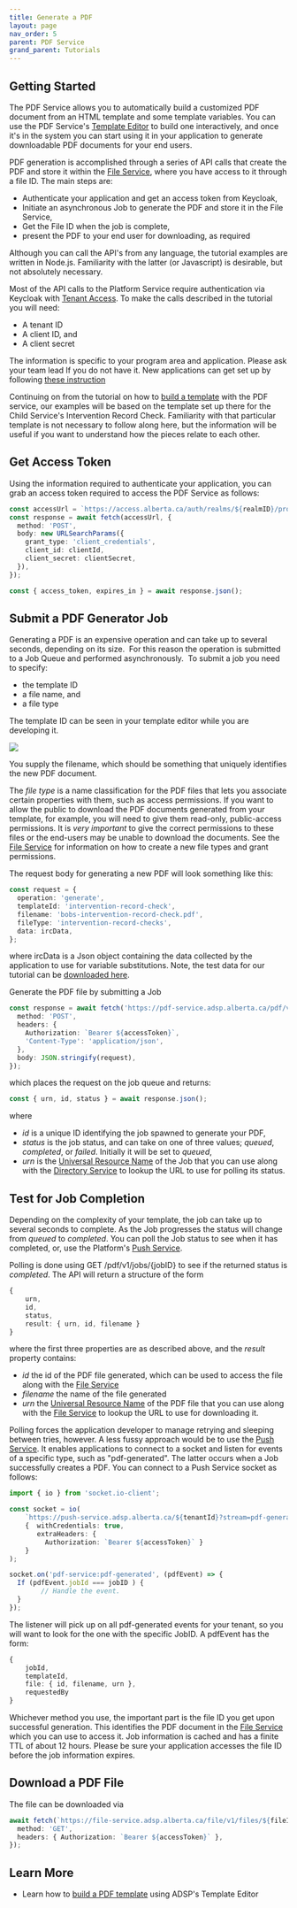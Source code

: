 ```yaml
---
title: Generate a PDF
layout: page
nav_order: 5
parent: PDF Service
grand_parent: Tutorials
---
```


## Getting Started

The PDF Service allows you to automatically build a customized PDF document from an HTML template and some template variables. You can use the PDF Service's [Template Editor](/adsp-monorepo/templates/pdf/building-a-template.html) to build one interactively, and once it's in the system you can start using it in your application to generate downloadable PDF documents for your end users.

PDF generation is accomplished through a series of API calls that create the PDF and store it within the [File Service](/adsp-monorepo/services/file-service.html), where you have access to it through a file ID. The main steps are:

- Authenticate your application and get an access token from Keycloak,
- Initiate an asynchronous Job to generate the PDF and store it in the File Service,
- Get the File ID when the job is complete,
- present the PDF to your end user for downloading, as required

Although you can call the API's from any language, the tutorial examples are written in Node.js. Familiarity with the latter (or Javascript) is desirable, but not absolutely necessary.

Most of the API calls to the Platform Service require authentication via Keycloak with [Tenant Access](/adsp-monorepo/services/tenant-service.html). To make the calls described in the tutorial you will need:

- A tenant ID
- A client ID, and
- A client secret

The information is specific to your program area and application. Please ask your team lead If you do not have it. New applications can get set up by following [these instruction](/adsp-monorepo/getting-started.html)

Continuing on from the tutorial on how to [build a template](/adsp-monorepo/tutorials/building-a-template.html) with the PDF service, our examples will be based on the template set up there for the Child Service's Intervention Record Check. Familiarity with that particular template is not necessary to follow along here, but the information will be useful if you want to understand how the pieces relate to each other.

## Get Access Token

Using the information required to authenticate your application, you can grab an access token required to access the PDF Service as follows:

```typescript
const accessUrl = `https://access.alberta.ca/auth/realms/${realmID}/protocol/openid-connect/token`;
const response = await fetch(accessUrl, {
  method: 'POST',
  body: new URLSearchParams({
    grant_type: 'client_credentials',
    client_id: clientId,
    client_secret: clientSecret,
  }),
});

const { access_token, expires_in } = await response.json();
```

## Submit a PDF Generator Job

Generating a PDF is an expensive operation and can take up to several seconds, depending on its size.  For this reason the operation is submitted to a Job Queue and performed asynchronously.  To submit a job you need to specify:

- the template ID
- a file name, and
- a file type

The template ID can be seen in your template editor while you are developing it.

![](/adsp-monorepo/assets/pdf/templateId.png)

You supply the filename, which should be something that uniquely identifies the new PDF document.

The _file type_ is a name classification for the PDF files that lets you associate certain properties with them, such as access permissions. If you want to allow the public to download the PDF documents generated from your template, for example, you will need to give them read-only, public-access permissions. It is _very important_ to give the correct permissions to these files or the end-users may be unable to download the documents. See the [File Service](/adsp-monorepo/services/file-service.html) for information on how to create a new file types and grant permissions.

The request body for generating a new PDF will look something like this:

```typescript
const request = {
  operation: 'generate',
  templateId: 'intervention-record-check',
  filename: 'bobs-intervention-record-check.pdf',
  fileType: 'intervention-record-checks',
  data: ircData,
};
```

where ircData is a Json object containing the data collected by the application to use for variable substitutions. Note, the test data for our tutorial can be
<a href="/adsp-monorepo/assets/pdf/test_data.json" download>downloaded here</a>.

Generate the PDF file by submitting a Job

```typescript
const response = await fetch('https://pdf-service.adsp.alberta.ca/pdf/v1/jobs', {
  method: 'POST',
  headers: {
    Authorization: `Bearer ${accessToken}`,
    'Content-Type': 'application/json',
  },
  body: JSON.stringify(request),
});
```

which places the request on the job queue and returns:

```typescript
const { urn, id, status } = await response.json();
```

where

- _id_ is a unique ID identifying the job spawned to generate your PDF,
- _status_ is the job status, and can take on one of three values; _queued_, _completed_, or _failed_. Initially it will be set to _queued_,
- _urn_ is the [Universal Resource Name](https://en.wikipedia.org/wiki/Uniform_Resource_Name) of the Job that you can use along with the [Directory Service](/adsp-monorepo/services/directory-service.html) to lookup the URL to use for polling its status.

## Test for Job Completion

Depending on the complexity of your template, the job can take up to several seconds to complete. As the Job progresses the status will change from _queued_ to _completed_. You can poll the Job status to see when it has completed, or, use the Platform's [Push Service](/adsp-monorepo/services/push-service.html).

Polling is done using GET /pdf/v1/jobs/{jobID} to see if the returned status is _completed_. The API will return a structure of the form

```typescript
{
    urn,
    id,
    status,
    result: { urn, id, filename }
}
```

where the first three properties are as described above, and the _result_ property contains:

- _id_ the id of the PDF file generated, which can be used to access the file along with the [File Service](/adsp-monorepo/services/file-service.html)
- _filename_ the name of the file generated
- _urn_ the [Universal Resource Name](https://en.wikipedia.org/wiki/Uniform_Resource_Name) of the PDF file that you can use along with the [File Service](/adsp-monorepo/services/directory-service.html) to lookup the URL to use for downloading it.

Polling forces the application developer to manage retrying and sleeping between tries, however. A less fussy approach would be to use the [Push Service](/adsp-monorepo/services/push-service.html). It enables applications to connect to a socket and listen for events of a specific type, such as "pdf-generated". The latter occurs when a Job successfully creates a PDF. You can connect to a Push Service socket as follows:

```typescript
import { io } from 'socket.io-client';

const socket = io(
    `https://push-service.adsp.alberta.ca/${tenantId}?stream=pdf-generation-updates`,
    {  withCredentials: true,
       extraHeaders: {
         Authorization: `Bearer ${accessToken}` }
    }
);

socket.on('pdf-service:pdf-generated', (pdfEvent) => {
  If (pdfEvent.jobId === jobID ) {
        // Handle the event.
  }
});
```

The listener will pick up on all pdf-generated events for your tenant, so you will want to look for the one with the specific JobID. A pdfEvent has the form:

```typescript
{
    jobId,
    templateId,
    file: { id, filename, urn },
    requestedBy
}
```

Whichever method you use, the important part is the file ID you get upon successful generation. This identifies the PDF document in the [File Service](/adsp-monorepo/services/file-service.html) which you can use to access it. Job information is cached and has a finite TTL of about 12 hours. Please be sure your application accesses the file ID before the job information expires.

## Download a PDF File

The file can be downloaded via

```typescript
await fetch(`https://file-service.adsp.alberta.ca/file/v1/files/${fileID}/download`, {
  method: 'GET',
  headers: { Authorization: `Bearer ${accessToken}` },
});
```

## Learn More

- Learn how to [build a PDF template](/adsp-monorepo/tutorials/pdf/building-a-template.html) using ADSP's Template Editor
